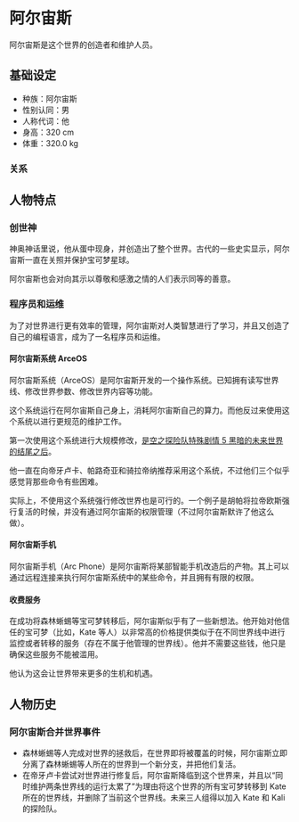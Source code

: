 # 阿尔宙斯

阿尔宙斯是这个世界的创造者和维护人员。

## 基础设定

- 种族：阿尔宙斯
- 性别认同：男
- 人称代词：他
- 身高：320 cm
- 体重：320.0 kg

### 关系

## 人物特点

### 创世神

神奥神话里说，他从蛋中现身，并创造出了整个世界。古代的一些史实显示，阿尔宙斯一直在关照并保护宝可梦星球。

阿尔宙斯也会对向其示以尊敬和感激之情的人们表示同等的善意。

### 程序员和运维

为了对世界进行更有效率的管理，阿尔宙斯对人类智慧进行了学习，并且又创造了自己的编程语言，成为了一名程序员和运维。

#### 阿尔宙斯系统 ArceOS

阿尔宙斯系统（ArceOS）是阿尔宙斯开发的一个操作系统。已知拥有读写世界线、修改世界参数、修改世界内容等功能。

这个系统运行在阿尔宙斯自己身上，消耗阿尔宙斯自己的算力。而他反过来使用这个系统以进行更规范的维护工作。

第一次使用这个系统进行大规模修改，[是空之探险队特殊剧情 5 黑暗的未来世界的结尾之后](https://www.bilibili.com/read/cv16409331)。

他一直在向帝牙卢卡、帕路奇亚和骑拉帝纳推荐采用这个系统，不过他们三个似乎感觉背那些命令有些困难。

实际上，不使用这个系统强行修改世界也是可行的。一个例子是胡帕将拉帝欧斯强行复活的时候，并没有通过阿尔宙斯的权限管理（不过阿尔宙斯默许了他这么做）。

#### 阿尔宙斯手机

阿尔宙斯手机（Arc Phone）是阿尔宙斯将某部智能手机改造后的产物。其上可以通过远程连接来执行阿尔宙斯系统中的某些命令，并且拥有有限的权限。

#### 收费服务

在成功将森林蜥蜴等宝可梦转移后，阿尔宙斯似乎有了一些新想法。他开始对他信任的宝可梦（比如，Kate 等人）以非常高的价格提供类似于在不同世界线中进行监控或者转移的服务（存在不属于他管理的世界线）。他并不需要这些钱，他只是确保这些服务不能被滥用。

他认为这会让世界带来更多的生机和机遇。

#### 

## 人物历史

### 阿尔宙斯合并世界事件

- 森林蜥蜴等人完成对世界的拯救后，在世界即将被覆盖的时候，阿尔宙斯立即分离了森林蜥蜴等人所在的世界到一个新分支，并把他们复活。
- 在帝牙卢卡尝试对世界进行修复后，阿尔宙斯降临到这个世界来，并且以“同时维护两条世界线的运行太累了”为理由将这个世界的所有宝可梦转移到 Kate 所在的世界线，并删除了当前这个世界线。未来三人组得以加入 Kate 和 Kali 的探险队。